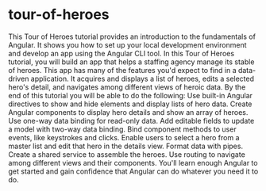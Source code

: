 # tour-of-heroes
This Tour of Heroes tutorial provides an introduction to the fundamentals of Angular. It shows you how to set up your local development environment and develop an app using the Angular CLI tool.  In this Tour of Heroes tutorial, you will build an app that helps a staffing agency manage its stable of heroes.  This app has many of the features you'd expect to find in a data-driven application. It acquires and displays a list of heroes, edits a selected hero's detail, and navigates among different views of heroic data.  By the end of this tutorial you will be able to do the following:      Use built-in Angular directives to show and hide elements and display lists of hero data.     Create Angular components to display hero details and show an array of heroes.     Use one-way data binding for read-only data.     Add editable fields to update a model with two-way data binding.     Bind component methods to user events, like keystrokes and clicks.     Enable users to select a hero from a master list and edit that hero in the details view.     Format data with pipes.     Create a shared service to assemble the heroes.     Use routing to navigate among different views and their components.  You'll learn enough Angular to get started and gain confidence that Angular can do whatever you need it to do. 

